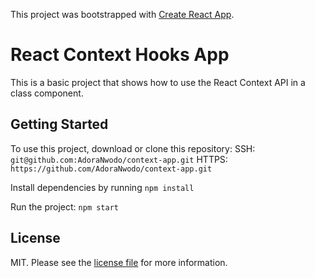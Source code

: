 This project was bootstrapped with [Create React App](https://github.com/facebook/create-react-app).

# React Context Hooks App

This is a basic project that shows how to use the React Context API in a class component.

## Getting Started

To use this project, download or clone this repository:
SSH: `git@github.com:AdoraNwodo/context-app.git`
HTTPS: `https://github.com/AdoraNwodo/context-app.git`

Install dependencies by running `npm install`

Run the project: `npm start`

## License
MIT. Please see the [license file](LICENSE) for more information.
